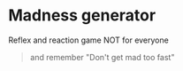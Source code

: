 # Madness generator

Reflex and reaction game NOT for everyone

> and remember "Don't get mad too fast"

